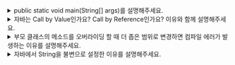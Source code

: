 
<details>
<summary>public static void main(String[] args)를 설명해주세요.</summary>
<br/>

- main <br/>
    JVM는 main이라는 이름이 붙은 메서드를 찾아 프로그램을 시작하도록 설계가 되어 있습니다.

- public <br/>
    JVM이 자바 프로그램을 시작하고 main 메서드를 실행하려는 시점은 아직 어떤 클래스도 로드되어 있지 않은 상태입니다. 가장 먼저 main 메서드가 어떤 클래스에 있는지 찾아서 해당 클래스를 찾아서 불러오는 과정이 필요합니다. 만약 main 함수에 public이 아닌 다른 접근제어가자 붙어 있다면, 아무런 클래스를 불러오지 못한 JVM은 접근 제약 때문에 main 메서드를 찾지 못합니다.

- static <br/>
    JVM이 자바 프로젝트 내에서 main 메서드를 발견하면, main 메서드가 들어있는 클래스를 로드하게 됩니다. 따로 인스턴스를 생성하는 과정을 거치지 않고, 클래스가 로드되면 곧바로 main 메서드를 사용하기 위해서 static이 필요합니다.

- void <br/>
    다른 모든 메서드가 실행을 마치면 main 메서드만 남게되고, main 메서드가 종료되면 그대로 프로그램도 종료됩니다. main 메서드가 어떤 결과값을 만들어 내든, 그걸 사용할 수가 없습니다. 결국 main 메서드는 반환값이 필요하지 않기 때문에 반환 타입을 void로 선언합니다. 

- String[] args <br/>
    프로그램 실행시 main에게 데이터를 넘겨주고 싶을 때를 위한 파라미터입니다.
    ```
    # 컴파일
    >> javac Example.java -encoding UTF-8

    # main함수에 aa, bb, cc를 String 배열 형태로 전달
    >> java Example aa bb cc
    ```

<br/>
</details>


<details>
<summary>자바는 Call by Value인가요? Call by Reference인가요? 이유와 함께 설명해주세요.</summary>
<br/>

자바에는 call by reference 라는 것은 존재하지 않습니다. 왜냐면 C언어와 달리 자바는 포인터를 철저하게 숨겨 개발자가 직접 메모리 주소에 접근하지 못하게 조치했기 때문입니다. 자바에서의 파라미터는 `call by value로서만 동작`되며, 원시값이 복사되느냐 주소값이 복사되느냐의 차이가 있을 뿐입니다. 주소값의 복사는 클래스, 인터페이스, 배열 등과 같이 primitive(원시) 타입이 아닌 모든 타입에 대해서 적용됩니다. <br/>
매개변수에 복사된 값에 따라, 원시값이면 바로 연산을 하고 주소값이면 해당 메모리 주소를 참조해 값을 가져와 연산을 수행합니다. 원시값이 복사되느냐 주소값이 복사되느냐를 구분하기 위해 call by value / call by address로 명명 지어 구분하기도 합니다. 

```java
public class main
{
    public static void main(String[] args)
    {
        Sample sample = new Sample();

        int var = 1; // primitive 타입 변수 int
        int[] arr = { 1 }; // reference 타입 변수 int[] 배열

        add_value(var);
        System.out.println(var); // 1 : 값 변화가 없음

        add_reference(arr);
        System.out.println(arr[0]); // 101 : 값이 변화함
    }

    static void add_value(int var_arg) {
        var_arg += 100;
    }

    static void add_reference(int[] arr_arg) {
        arr_arg[0] += 100;
    }
}
```
- add_value 스택 프레임 안에 있는 변수 `var_arg`가 바뀐 것이지, main 스택 프레임 안에 있는 변수 `var`가 바뀐 것이 아닙니다. 매개변수 `var_arg`는 그저 변수 `var`로부터 원시값을 복사하여 받은 것 뿐입니다.

- `add_reference()` 메서드가 호출되면서, add_reference 스택 프레임이 생성되고 그 안에 지역변수(매개변수) `arr_arg`가 생성됩니다. 이때도 변수의 값이 복사되어 파라미터에 넘겨지는데, 자세히 살펴보면 스택 프레임에 있는 `arr` 변수가 들고 있는 값은 `주소 값` 입니다. 따라서 메서드의 입력값으로 주소값이 복사되어 넘겨집니다. 결과적으로 두 변수 `arr`와 `arr_arg`는 같은 주소값을 들고 있게 되고, heap 영역에 있는 하나의 데이터를 동시에 참조하고 있는 것입니다.

<br/>
</details>


<details>
<summary>부모 클래스의 메소드를 오버라이딩 할 때 더 좁은 범위로 변경하면 컴파일 에러가 발생하는 이유를 설명해주세요.</summary>
<br/>

```java
public class Animal{
    public void bark(){
        System.out.println("동물이 짖는다.");
    }
}

public class Dog extends Animal{
    @Override
    protected void bark(){
        System.out.println("강아지가 짖는다.");
    }
}

// Animal, Dog과 다른 패키지
class DogTest{
    @Test
    void dogBark(){
        Dog dog1 = returnDog();
        Animal dog2 = returnDog();

        dog1.bark(); // 호출 불가능
        dog2.bark(); // 호출 가능
    }

    private Dog returnDog(){
        return new Dog();
    }
}
```
만약 Dog 클래스의 bark 메소드를 Animal 클래스의 bark 메소드의 접근제어자인 public보다 좁은 범위인 protected 또는 private으로 오버라이딩한다면, 클라이언트는 Dog 클래스를 반환받을때는 bark 호출이 불가능해지는 반면에 부모 클래스인 Animal로 반환받으면 호출이 가능해지는 기이한 현상이 발생하게 됩니다. 위와 같은 현상은 객체지향 프로그래밍(OOP)의 기본 원칙인 `리스코프 치환 원칙에 위배`됩니다. <br/>
리스코프 치환 원칙은 `하위 타입은 상위 타입을 대체할 수 있어야 한다`는 것입니다. 대체할 수 있다는 말은, 자식 클래스는 최소한 자신의 부모 클래스에서 가능한 행위는 수행이 보장되어야 한다는 의미입니다. 즉, 부모 클래스의 인스턴스를 사용하는 위치에 자식 클래스의 인스턴스를 대신 사용했을 때 코드가 원래 의도대로 작동해야 한다는 의미이다. <br/>
이 원칙에 따르면, 프로그램에서 상위 타입의 객체를 사용하는 부분에 하위 타입의 객체를 대입하더라도 프로그램의 동작이 변경되지 않아야 합니다. 위의 예제를 바탕으로 클라이언트는 자식 클래스를 반환받으면 메소드 호출이 불가능해지게 됩니다. 그래서 자바는 언어 차원에서 메소드 오버라이딩을 할 때 더 좁은 범위의 접근제어자로 변경할 수 없도록 제약을 두었습니다. 이를 통해 자식 클래스는 부모 클래스와 동일한 퍼블릭 인터페이스를 제공하여 리스코프 치환 원칙을 준수할 수 있게 됩니다.
<br/>
</details>

<details>
<summary>자바에서 String을 불변으로 설정한 이유를 설명해주세요.</summary>
<br/>

```java
public final class String implements java.io.Serializable, Comparable {
	private final byte[] value;
}
```
String 객체를 불변으로 설계한 이유는 성능 이점, 캐싱, 보안, 동기화에서 이점을 얻기 위해서입니다. 

- 성능 이점 <br/>
    String을 String Constant Pool에서 관리를 하여 같은 값에 대해서는 String 객체를 다시 만들지 않고 이미 존재하는 객체를 참조할 수 있기 때문에 Heap 영역의 메모리를 절약할 수 있습니다. 

- 캐싱  <br/>
    ```java
    public int hashCode() {
        // hash의 초기값 = 0, hashIsZero의 초기값 = false
        int h = hash;  
        if (h == 0 && !hashIsZero) {
            h = isLatin1() ? StringLatin1.hashCode(value)
                           : StringUTF16.hashCode(value);
            if (h == 0) {
                hashIsZero = true;
            } else {
                hash = h;
            }
        }
        return h;
    }
    ```
    String의 hashCode() 메서드를 보면 최초 1번만 실제 계산을 수행하고, 이후에는 계산해서 나온 hash code를 재사용하도록 오버라이딩 되어있습니다. 이렇게 캐싱이 가능한 것은 String이 불변 객체라서 변경되지 않는 문자열을 보장하기 때문입니다. 

- 보안  <br/>
    예를 들어 데이터베이스 사용자 이름, 암호는 데이터베이스 연결을 수신하기 위해 문자열로 전달되는데, 만일 번지수의 문자열 값이 변경이 가능하다면 해커가 참조값을 변경하여 애플리케이션에 보안 문제를 일으킬 수 있습니다. 

- 동기화  <br/>
    String은 불변이기 때문에 멀티 스레드 환경에서 Thread-safe하다는 장점이 있습니다. 스레드가 값을 변경하면 동일한 String을 수정하는 대신 String Constant Pool에 새로운 문자열이 생성되기 때문입니다.
<br/>
</details>